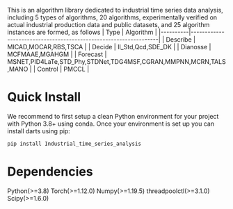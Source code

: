 
This is an algorithm library dedicated to industrial time series data analysis, including 5 types of algorithms, 20 algorithms, 
experimentally verified on actual industrial production data and public datasets, and 25 algorithm instances are formed, as follows
| Type     | Algorithm                                                        |
|----------|------------------------------------------------------------------|
| Describe | MICAD,MOCAR,RBS,TSCA                                             |
| Decide   | Il_Std,Qcd,SDE_DK                                                |
| Dianosse | MCFMAAE,MGAHGM                                                   |
| Forecast | MSNET,PID4LaTe,STD_Phy,STDNet,TDG4MSF,CGRAN,MMPNN,MCRN,TALS,MANO |
| Control  | PMCCL                                                            |

# Quick Install

We recommend to first setup a clean Python environment for your project with Python 3.8+ using conda.
Once your environment is set up you can install darts using pip:
``` python
pip install Industrial_time_series_analysis
```
# Dependencies

Python(>=3.8)
Torch(>=1.12.0)
Numpy(>=1.19.5)
threadpoolctl(>=3.1.0)
Scipy(>=1.6.0)



